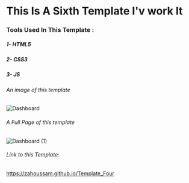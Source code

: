 # This Is A Sixth Template I'v work It

### Tools Used In This Template :
##### 1- HTML5
##### 2- CSS3
##### 3- JS
###### An image of this template
![Dashboard](https://github.com/ZaHoussam/Template_Four/assets/89077423/3eb09ea2-fe01-4223-af4b-e0f60b08652e)

###### A Full Page of this template
![Dashboard (1)](https://github.com/ZaHoussam/Template_Four/assets/89077423/2661bd92-f10b-4784-9d65-5ce521270b94)

###### Link to this Template:
https://zahoussam.github.io/Template_Four
